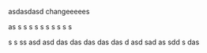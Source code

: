 asdasdasd
changeeeees

as
s
s
s
s
s
s
s
s
s
s

s
s
ss
asd
asd
das
das
das
das
das
d
asd
sad
as
sdd
s
das